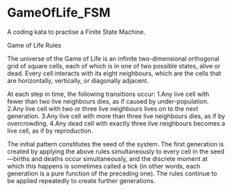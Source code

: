 GameOfLife_FSM
==============

A coding kata to practise a Finite State Machine.


Game of Life Rules

The universe of the Game of Life is an infinite two-dimensional orthogonal grid of square cells, 
each of which is in one of two possible states, alive or dead. Every cell interacts with its eight 
neighbours, which are the cells that are horizontally, vertically, or diagonally adjacent. 

At each step in time, the following transitions occur:
1.Any live cell with fewer than two live neighbours dies, as if caused by under-population.
2.Any live cell with two or three live neighbours lives on to the next generation.
3.Any live cell with more than three live neighbours dies, as if by overcrowding.
4.Any dead cell with exactly three live neighbours becomes a live cell, as if by reproduction.


The initial pattern constitutes the seed of the system. The first generation is created by applying 
the above rules simultaneously to every cell in the seed—births and deaths occur simultaneously, 
and the discrete moment at which this happens is sometimes called a tick (in other words, each 
generation is a pure function of the preceding one). The rules continue to be applied repeatedly 
to create further generations.

